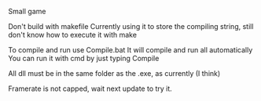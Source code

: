 Small game

Don't build with makefile
    Currently using it to store the compiling string, still don't know how to execute it with make

To compile and run use Compile.bat
    It will compile and run all automatically
    You can run it with cmd by just typing Compile

All dll must be in the same folder as the .exe, as currently (I think)

Framerate is not capped, wait next update to try it.
